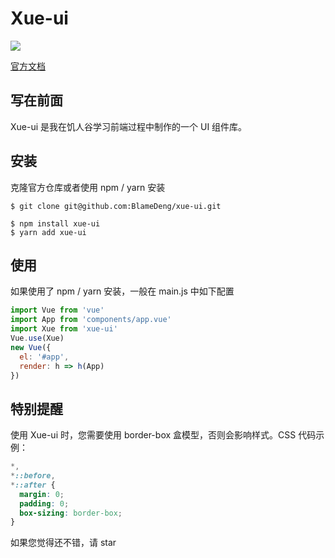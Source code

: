 # Xue-ui

![](https://img.shields.io/badge/license-MIT-000000.svg)

[官方文档](https://blame.com.cn)

## 写在前面

Xue-ui 是我在饥人谷学习前端过程中制作的一个 UI 组件库。

## 安装

克隆官方仓库或者使用 npm / yarn 安装

```
$ git clone git@github.com:BlameDeng/xue-ui.git

$ npm install xue-ui
$ yarn add xue-ui
```

## 使用

如果使用了 npm / yarn 安装，一般在 main.js 中如下配置

```javascript
import Vue from 'vue'
import App from 'components/app.vue'
import Xue from 'xue-ui'
Vue.use(Xue)
new Vue({
  el: '#app',
  render: h => h(App)
})
```

## 特别提醒

使用 Xue-ui 时，您需要使用 border-box 盒模型，否则会影响样式。CSS 代码示例：

```css
*,
*::before,
*::after {
  margin: 0;
  padding: 0;
  box-sizing: border-box;
}
```

如果您觉得还不错，请 star
